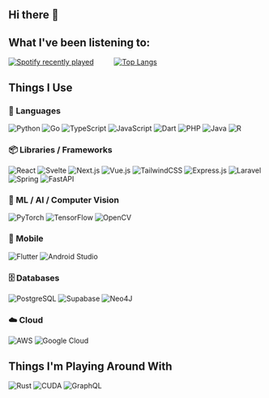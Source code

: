 ## Hi there 👋

## What I've been listening to:

<div style="display: flex; align-items: center; gap: 40px;">
    <a href="https://open.spotify.com/user/deadmixer">
        <img src="https://spotify-recently-played-readme.vercel.app/api?user=deadmixer" alt="Spotify recently played"/>
    </a>
    <a href="https://github.com/jorgoose/github-readme-stats">
        <img src="https://github-readme-stats.vercel.app/api/top-langs/?username=jorgoose&langs_count=10&hide=jupyter%20notebook,blade,astro,svelte,html,css,cmake&layout=compact&theme=dark&width=300" alt="Top Langs"/>
    </a>
</div>

## Things I Use

### 🧠 Languages
<p>
  <img alt="Python" src="https://img.shields.io/badge/Python-3670A0?style=flat-square&logo=python&logoColor=ffdd54" />
  <img alt="Go" src="https://img.shields.io/badge/Go-%2300ADD8.svg?style=flat-square&logo=go&logoColor=white" />
  <img alt="TypeScript" src="https://img.shields.io/badge/TypeScript-%23007ACC.svg?style=flat-square&logo=typescript&logoColor=white" />
  <img alt="JavaScript" src="https://img.shields.io/badge/JavaScript-%23323330.svg?style=flat-square&logo=javascript&logoColor=%23F7DF1E" />
  <img alt="Dart" src="https://img.shields.io/badge/Dart-%230175C2.svg?style=flat-square&logo=dart&logoColor=white" />
  <img alt="PHP" src="https://img.shields.io/badge/PHP-%23777BB4.svg?style=flat-square&logo=php&logoColor=white" />
  <img alt="Java" src="https://img.shields.io/badge/Java-%23ED8B00.svg?style=flat-square&logo=openjdk&logoColor=white" />
  <img alt="R" src="https://img.shields.io/badge/R-%23276DC3.svg?style=flat-square&logo=r&logoColor=white" />
</p>

### 📦 Libraries / Frameworks
<p>
  <img alt="React" src="https://img.shields.io/badge/React-%2320232a.svg?style=flat-square&logo=react&logoColor=%2361DAFB" />
  <img alt="Svelte" src="https://img.shields.io/badge/Svelte-%23f1413d.svg?style=flat-square&logo=svelte&logoColor=white" />
  <img alt="Next.js" src="https://img.shields.io/badge/Next.js-black?style=flat-square&logo=next.js&logoColor=white" />
  <img alt="Vue.js" src="https://img.shields.io/badge/Vue.js-%2335495e.svg?style=flat-square&logo=vuedotjs&logoColor=%234FC08D" />
  <img alt="TailwindCSS" src="https://img.shields.io/badge/TailwindCSS-%2338B2AC.svg?style=flat-square&logo=tailwind-css&logoColor=white" />
  <img alt="Express.js" src="https://img.shields.io/badge/Express.js-%23404d59.svg?style=flat-square&logo=express&logoColor=%2361DAFB" />
  <img alt="Laravel" src="https://img.shields.io/badge/Laravel-%23FF2D20.svg?style=flat-square&logo=laravel&logoColor=white" />
  <img alt="Spring" src="https://img.shields.io/badge/Spring-%236DB33F.svg?style=flat-square&logo=spring&logoColor=white" />
  <img alt="FastAPI" src="https://img.shields.io/badge/FastAPI-005571?style=flat-square&logo=fastapi" />
</p>

### 🧠 ML / AI / Computer Vision
<p>
  <img alt="PyTorch" src="https://img.shields.io/badge/PyTorch-%23EE4C2C.svg?style=flat-square&logo=PyTorch&logoColor=white" />
  <img alt="TensorFlow" src="https://img.shields.io/badge/TensorFlow-%23FF6F00.svg?style=flat-square&logo=TensorFlow&logoColor=white" />
  <img alt="OpenCV" src="https://img.shields.io/badge/OpenCV-%23white.svg?style=flat-square&logo=opencv&logoColor=white" />
</p>

### 📱 Mobile
<p>
  <img alt="Flutter" src="https://img.shields.io/badge/Flutter-%2302569B.svg?style=flat-square&logo=Flutter&logoColor=white" />
  <img alt="Android Studio" src="https://img.shields.io/badge/Android%20Studio-346ac1?style=flat-square&logo=android%20studio&logoColor=white" />
</p>

### 🗄 Databases
<p>
  <img alt="PostgreSQL" src="https://img.shields.io/badge/PostgreSQL-%23316192.svg?style=flat-square&logo=postgresql&logoColor=white" />
  <img alt="Supabase" src="https://img.shields.io/badge/Supabase-3ECF8E?style=flat-square&logo=supabase&logoColor=white" />
  <img alt="Neo4J" src="https://img.shields.io/badge/Neo4j-008CC1?style=flat-square&logo=neo4j&logoColor=white" />
</p>

### ☁️ Cloud
<p>
  <img alt="AWS" src="https://img.shields.io/badge/AWS-%23FF9900.svg?style=flat-square&logo=amazon-aws&logoColor=white" />
  <img alt="Google Cloud" src="https://img.shields.io/badge/Google%20Cloud-%234285F4.svg?style=flat-square&logo=google-cloud&logoColor=white" />
</p>


## Things I'm Playing Around With
<p>
  <img alt="Rust" src="https://img.shields.io/badge/Rust-%23000000.svg?style=flat-square&logo=rust&logoColor=white" />
  <img alt="CUDA" src="https://img.shields.io/badge/CUDA-76B900?style=flat-square&logo=nvidia&logoColor=white" />
  <img alt="GraphQL" src="https://img.shields.io/badge/GraphQL-E10098?style=flat-square&logo=graphql&logoColor=white" />
</p>
